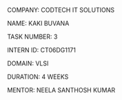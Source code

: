 COMPANY: CODTECH IT SOLUTIONS

NAME: KAKI BUVANA

TASK NUMBER: 3

INTERN ID: CT06DG1171

DOMAIN: VLSI

DURATION: 4 WEEKS

MENTOR: NEELA SANTHOSH KUMAR
